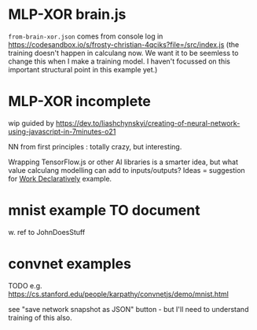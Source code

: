 
# MLP-XOR brain.js

`from-brain-xor.json` comes from console log in https://codesandbox.io/s/frosty-christian-4qciks?file=/src/index.js (the training doesn't happen in calculang now. We want it to be seemless to change this when I make a training model. I haven't focussed on this important structural point in this example yet.)

# MLP-XOR incomplete

wip guided by https://dev.to/liashchynskyi/creating-of-neural-network-using-javascript-in-7minutes-o21

NN from first principles : totally crazy, but interesting.

Wrapping TensorFlow.js or other AI libraries is a smarter idea, but what value calculang modelling can add to inputs/outputs? Ideas = suggestion for [Work Declaratively](https://github.com/calculang/calculang/issues/47) example.

# mnist example TO document

w. ref to JohnDoesStuff

# convnet examples

TODO e.g. https://cs.stanford.edu/people/karpathy/convnetjs/demo/mnist.html

see "save network snapshot as JSON" button - but I'll need to understand training of this also.
